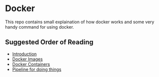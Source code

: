 # Docker

This repo contains small explaination of how docker works and some very handy command for using docker.

## Suggested Order of Reading

- [Introduction](docker-intro.md)
- [Docker Images](images.md)
- [Docker Containers](containers.md)
- [Pipeline for doing things](pipeline.md)
